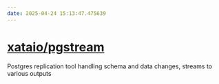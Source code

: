 ```yaml
---
date: 2025-04-24 15:13:47.475639
---
```


# [xataio/pgstream](https://github.com/xataio/pgstream)

Postgres replication tool handling schema and data changes, streams to various outputs